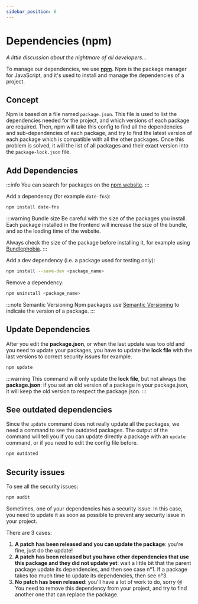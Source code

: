 ```yaml
---
sidebar_position: 6
---
```


# Dependencies (npm)

_A little discussion about the nightmare of all developers..._

To manage our dependencies, we use [**npm**](https://www.npmjs.com/).
Npm is the package manager for JavaScript, and it's used to install and manage
the dependencies of a project.

## Concept

Npm is based on a file named `package.json`. This file is used to list the
dependencies needed for the project, and which versions of each package are
required. Then, npm will take this config to find all the dependencies and
sub-dependencies of each package, and try to find the latest version of each
package which is compatible with all the other packages. Once this problem is
solved, it will the list of all packages and their exact version into the
`package-lock.json` file.

## Add Dependencies

:::info
You can search for packages on the [npm website](https://www.npmjs.com/).
:::

Add a dependency (for example `date-fns`):

```bash
npm install date-fns
```

:::warning Bundle size
Be careful with the size of the packages you install. Each package installed
in the frontend will increase the size of the bundle, and so the loading time
of the website.

Always check the size of the package before installing it, for example using
[Bundlephobia](https://bundlephobia.com/).
:::

Add a dev dependency (i.e. a package used for testing only):

```bash
npm install --save-dev <package_name>
```

Remove a dependency:

```bash
npm uninstall <package_name>
```

:::note Semantic Versioning
Npm packages use [Semantic Versioning](https://docs.npmjs.com/about-semantic-versioning)
to indicate the version of a package.
:::

## Update Dependencies

After you edit the **package.json**, or when the last update was too old and you
need to update your packages, you have to update the **lock file** with the last
versions to correct security issues for example.

```bash
npm update
```

:::warning
This command will only update the **lock file**, but not always the
**package.json**: if you set an old version of a package in your package.json,
it will keep the old version to respect the package.json.
:::

## See outdated dependencies

Since the `update` command does not really update all the packages, we need
a command to see the outdated packages. The output of the command will tell
you if you can update directly a package with an `update` command, or if you
need to edit the config file before.

```bash
npm outdated
```

## Security issues

To see all the security issues:

```bash
npm audit
```

Sometimes, one of your dependencies has a security issue. In this case,
you need to update it as soon as possible to prevent any security issue in your
project.

There are 3 cases:

1. **A patch has been released and you can update the package**: you're fine,
   just do the update!
2. **A patch has been released but you have other dependencies that use this
   package and they did not update yet**: wait a little bit that the parent
   package update its dependencies, and then see case n°1. If a package takes
   too much time to update its dependencies, then see n°3.
3. **No patch has been released**: you'll have a lot of work to do, sorry 😢
   You need to remove this dependency from your project, and try to find
   another one that can replace the package.
